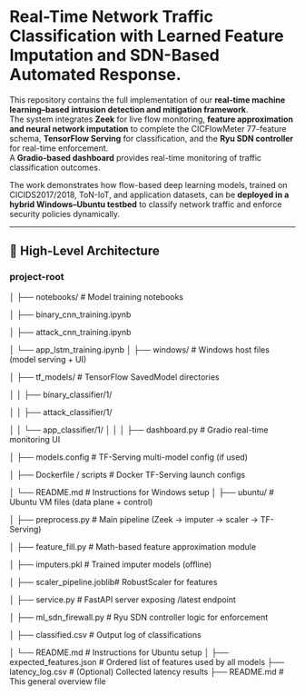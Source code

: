 # Real-Time Network Traffic Classification with Learned Feature Imputation and SDN-Based Automated Response.

This repository contains the full implementation of our **real-time machine learning–based intrusion detection and mitigation framework**.  
The system integrates **Zeek** for live flow monitoring, **feature approximation and neural network imputation** to complete the CICFlowMeter 77-feature schema, **TensorFlow Serving** for classification, and the **Ryu SDN controller** for real-time enforcement.  
A **Gradio-based dashboard** provides real-time monitoring of traffic classification outcomes.  

The work demonstrates how flow-based deep learning models, trained on CICIDS2017/2018, ToN-IoT, and application datasets, can be **deployed in a hybrid Windows–Ubuntu testbed** to classify network traffic and enforce security policies dynamically.

---

## 🔹 High-Level Architecture
### project-root
│
├── notebooks/ # Model training notebooks

│ ├── binary_cnn_training.ipynb

│ ├── attack_cnn_training.ipynb

│ └── app_lstm_training.ipynb
│
├── windows/ # Windows host files (model serving + UI)

│ ├── tf_models/ # TensorFlow SavedModel directories

│ │ ├── binary_classifier/1/

│ │ ├── attack_classifier/1/

│ │ └── app_classifier/1/
│ │
│ ├── dashboard.py # Gradio real-time monitoring UI

│ ├── models.config # TF-Serving multi-model config (if used)

│ ├── Dockerfile / scripts # Docker TF-Serving launch configs

│ └── README.md # Instructions for Windows setup
│
├── ubuntu/ # Ubuntu VM files (data plane + control)

│ ├── preprocess.py # Main pipeline (Zeek → imputer → scaler → TF-Serving)

│ ├── feature_fill.py # Math-based feature approximation module

│ ├── imputers.pkl # Trained imputer models (offline)

│ ├── scaler_pipeline.joblib# RobustScaler for features

│ ├── service.py # FastAPI server exposing /latest endpoint

│ ├── ml_sdn_firewall.py # Ryu SDN controller logic for enforcement

│ ├── classified.csv # Output log of classifications

│ └── README.md # Instructions for Ubuntu setup
│
├── expected_features.json # Ordered list of features used by all models
├── latency_log.csv # (Optional) Collected latency results
├── README.md # This general overview file
